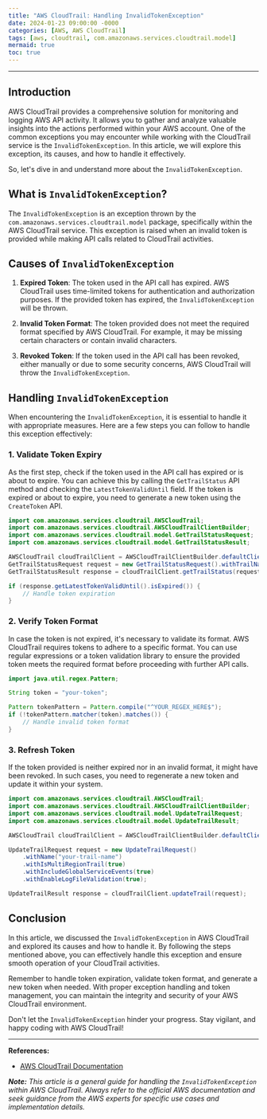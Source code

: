 ```yaml
---
title: "AWS CloudTrail: Handling InvalidTokenException"
date: 2024-01-23 09:00:00 -0000
categories: [AWS, AWS CloudTrail]
tags: [aws, cloudtrail, com.amazonaws.services.cloudtrail.model]
mermaid: true
toc: true
---
```



---

## Introduction

AWS CloudTrail provides a comprehensive solution for monitoring and logging AWS API activity. It allows you to gather and analyze valuable insights into the actions performed within your AWS account. One of the common exceptions you may encounter while working with the CloudTrail service is the `InvalidTokenException`. In this article, we will explore this exception, its causes, and how to handle it effectively.

So, let's dive in and understand more about the `InvalidTokenException`.

## What is `InvalidTokenException`?

The `InvalidTokenException` is an exception thrown by the `com.amazonaws.services.cloudtrail.model` package, specifically within the AWS CloudTrail service. This exception is raised when an invalid token is provided while making API calls related to CloudTrail activities.

## Causes of `InvalidTokenException`

1. **Expired Token**: The token used in the API call has expired. AWS CloudTrail uses time-limited tokens for authentication and authorization purposes. If the provided token has expired, the `InvalidTokenException` will be thrown.

2. **Invalid Token Format**: The token provided does not meet the required format specified by AWS CloudTrail. For example, it may be missing certain characters or contain invalid characters.

3. **Revoked Token**: If the token used in the API call has been revoked, either manually or due to some security concerns, AWS CloudTrail will throw the `InvalidTokenException`.

## Handling `InvalidTokenException`

When encountering the `InvalidTokenException`, it is essential to handle it with appropriate measures. Here are a few steps you can follow to handle this exception effectively:

### 1. Validate Token Expiry

As the first step, check if the token used in the API call has expired or is about to expire. You can achieve this by calling the `GetTrailStatus` API method and checking the `LatestTokenValidUntil` field. If the token is expired or about to expire, you need to generate a new token using the `CreateToken` API.

```java
import com.amazonaws.services.cloudtrail.AWSCloudTrail;
import com.amazonaws.services.cloudtrail.AWSCloudTrailClientBuilder;
import com.amazonaws.services.cloudtrail.model.GetTrailStatusRequest;
import com.amazonaws.services.cloudtrail.model.GetTrailStatusResult;

AWSCloudTrail cloudTrailClient = AWSCloudTrailClientBuilder.defaultClient();
GetTrailStatusRequest request = new GetTrailStatusRequest().withTrailName("your-trail-name");
GetTrailStatusResult response = cloudTrailClient.getTrailStatus(request);

if (response.getLatestTokenValidUntil().isExpired()) {
    // Handle token expiration
}
```

### 2. Verify Token Format

In case the token is not expired, it's necessary to validate its format. AWS CloudTrail requires tokens to adhere to a specific format. You can use regular expressions or a token validation library to ensure the provided token meets the required format before proceeding with further API calls.

```java
import java.util.regex.Pattern;

String token = "your-token";

Pattern tokenPattern = Pattern.compile("^YOUR_REGEX_HERE$");
if (!tokenPattern.matcher(token).matches()) {
    // Handle invalid token format
}
```

### 3. Refresh Token

If the token provided is neither expired nor in an invalid format, it might have been revoked. In such cases, you need to regenerate a new token and update it within your system.

```java
import com.amazonaws.services.cloudtrail.AWSCloudTrail;
import com.amazonaws.services.cloudtrail.AWSCloudTrailClientBuilder;
import com.amazonaws.services.cloudtrail.model.UpdateTrailRequest;
import com.amazonaws.services.cloudtrail.model.UpdateTrailResult;

AWSCloudTrail cloudTrailClient = AWSCloudTrailClientBuilder.defaultClient();

UpdateTrailRequest request = new UpdateTrailRequest()
    .withName("your-trail-name")
    .withIsMultiRegionTrail(true)
    .withIncludeGlobalServiceEvents(true)
    .withEnableLogFileValidation(true);

UpdateTrailResult response = cloudTrailClient.updateTrail(request);
```

## Conclusion

In this article, we discussed the `InvalidTokenException` in AWS CloudTrail and explored its causes and how to handle it. By following the steps mentioned above, you can effectively handle this exception and ensure smooth operation of your CloudTrail activities.

Remember to handle token expiration, validate token format, and generate a new token when needed. With proper exception handling and token management, you can maintain the integrity and security of your AWS CloudTrail environment.

Don't let the `InvalidTokenException` hinder your progress. Stay vigilant, and happy coding with AWS CloudTrail!

---

**References:**
- [AWS CloudTrail Documentation](https://docs.aws.amazon.com/cloudtrail/index.html)

***Note:*** *This article is a general guide for handling the `InvalidTokenException` within AWS CloudTrail. Always refer to the official AWS documentation and seek guidance from the AWS experts for specific use cases and implementation details.*